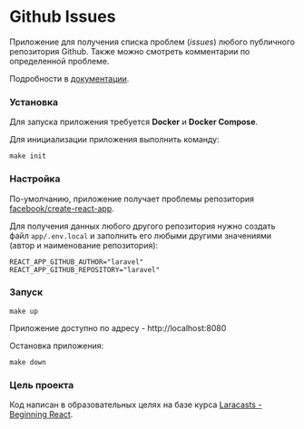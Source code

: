 # Github Issues

Приложение для получения списка проблем (*issues*) любого публичного репозитория Github. Также можно смотреть комментарии по определенной проблеме.

Подробности в [документации](docs/README.md).

### Установка

Для запуска приложения требуется **Docker** и **Docker Compose**.

Для инициализации приложения выполнить команду:
```
make init
```

### Настройка

По-умолчанию, приложение получает проблемы репозитория [facebook/create-react-app](https://github.com/facebook/create-react-app).

Для получения данных любого другого репозитория нужно создать файл `app/.env.local` и заполнить его любыми другими значениями (автор и наименование репозитория):
```
REACT_APP_GITHUB_AUTHOR="laravel"
REACT_APP_GITHUB_REPOSITORY="laravel"
```

### Запуск

```
make up
```

Приложение доступно по адресу - http://localhost:8080

Остановка приложения:

```
make down
```

### Цель проекта

Код написан в образовательных целях на базе курса [Laracasts - Beginning React](https://laracasts.com/series/beginning-react). 
